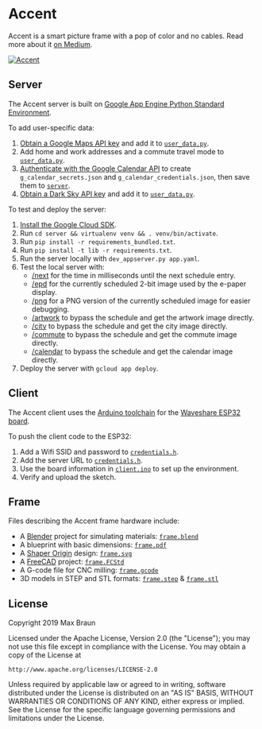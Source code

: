 # Accent

Accent is a smart picture frame with a pop of color and no cables. Read more about it [on Medium](https://medium.com/@maxbraun/meet-accent-352cfa95813a).

[![Accent](accent.gif)](https://medium.com/@maxbraun/meet-accent-352cfa95813a)

## Server

The Accent server is built on [Google App Engine Python Standard Environment](https://cloud.google.com/appengine/docs/standard/python/).

To add user-specific data:
1. [Obtain a Google Maps API key](https://cloud.google.com/maps-platform/#get-started) and add it to [`user_data.py`](server/user_data.py#L5).
2. Add home and work addresses and a commute travel mode to [`user_data.py`](server/user_data.py#L8).
3. [Authenticate with the Google Calendar API](https://colab.research.google.com/drive/1mcgu_8cxxb-MMDKICr8oy9kFPSFPYlZ7#sandboxMode=true&scrollTo=ThqaE4cyA4R1) to create `g_calendar_secrets.json` and `g_calendar_credentials.json`, then save them to [`server`](server).
4. [Obtain a Dark Sky API key](https://darksky.net/dev) and add it to [`user_data.py`](server/user_data.py#L19).

To test and deploy the server:
1. [Install the Google Cloud SDK](https://cloud.google.com/sdk/docs/).
2. Run `cd server && virtualenv venv && . venv/bin/activate`.
3. Run `pip install -r requirements_bundled.txt`.
4. Run `pip install -t lib -r requirements.txt`.
5. Run the server locally with `dev_appserver.py app.yaml`.
6. Test the local server with:
   - [/next](http://localhost:8080/next) for the time in milliseconds until the next schedule entry.
   - [/epd](http://localhost:8080/epd) for the currently scheduled 2-bit image used by the e-paper display.
   - [/png](http://localhost:8080/png) for a PNG version of the currently scheduled image for easier debugging.
   - [/artwork](http://localhost:8080/artwork) to bypass the schedule and get the artwork image directly.
   - [/city](http://localhost:8080/city) to bypass the schedule and get the city image directly.
   - [/commute](http://localhost:8080/commute) to bypass the schedule and get the commute image directly.
   - [/calendar](http://localhost:8080/calendar) to bypass the schedule and get the calendar image directly.
7. Deploy the server with `gcloud app deploy`.

## Client

The Accent client uses the [Arduino toolchain](https://www.arduino.cc/en/Main/Software) for the [Waveshare ESP32 board](https://www.waveshare.com/wiki/E-Paper_ESP32_Driver_Board).

To push the client code to the ESP32:
1. Add a Wifi SSID and password to [`credentials.h`](client/credentials.h#L36).
2. Add the server URL to [`credentials.h`](client/credentials.h#L46).
3. Use the board information in [`client.ino`](client/client.ino#L9) to set up the environment.
4. Verify and upload the sketch.

## Frame

Files describing the Accent frame hardware include:
- A [Blender](https://www.blender.org/) project for simulating materials: [`frame.blend`](frame/frame.blend)
- A blueprint with basic dimensions: [`frame.pdf`](frame/frame.pdf)
- A [Shaper Origin](https://www.shapertools.com/) design: [`frame.svg`](frame/frame.svg)
- A [FreeCAD](https://www.freecadweb.org/) project: [`frame.FCStd`](frame/frame.FCStd)
- A G-code file for CNC milling: [`frame.gcode`](frame/frame.gcode)
- 3D models in STEP and STL formats: [`frame.step`](frame/frame.step) & [`frame.stl`](frame/frame.stl)

## License

Copyright 2019 Max Braun

Licensed under the Apache License, Version 2.0 (the "License");
you may not use this file except in compliance with the License.
You may obtain a copy of the License at

    http://www.apache.org/licenses/LICENSE-2.0

Unless required by applicable law or agreed to in writing, software
distributed under the License is distributed on an "AS IS" BASIS,
WITHOUT WARRANTIES OR CONDITIONS OF ANY KIND, either express or implied.
See the License for the specific language governing permissions and
limitations under the License.
